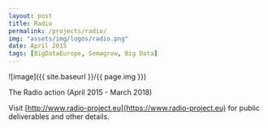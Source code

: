 ```yaml
---
layout: post
title: Radio
permalink: /projects/radio/
img: "assets/img/logos/radio.png"
date: April 2015
tags: [BigDataEurope, Semagrow, Big Data]
---
```


![image]({{ site.baseurl }}/{{ page.img }})

The Radio action (April 2015 - March 2018)

Visit [http://www.radio-project.eu](https://www.radio-project.eu) for
public deliverables and other details.


